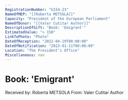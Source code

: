 ```yaml
---
RegistrationNumber: "G154-23"
NameOfMEP: "[[Roberta METSOLA]]"
Capacity: "President of the European Parliament"
NameOfDonor: "[[Valer Cutitar Author]]"
DescriptionOfGift: "Book: 'Emigrant'"
EstimatedValue: "< 150"
LinkToPhoto: "Photo"
DateOfReception: "2022-04-19T00:00:00"
DateOfNotification: "2023-01-11T00:00:00"
Location: "The President's Office"
Miscellaneous: nan
---
```


# Book: 'Emigrant'

Received by: Roberta METSOLA
From: Valer Cutitar Author
